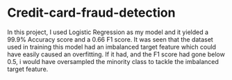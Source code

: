 # Credit-card-fraud-detection 
In this project, I used Logistic Regression as my model and it yielded a 99.9% Accuracy score and a 0.66 F1 score. It was seen that the dataset used in training this model had an imbalanced target feature which could have easily caused an overfitting. If it had, and the F1 score had gone below 0.5, i would have oversampled the minority class to tackle the imbalanced target feature.
